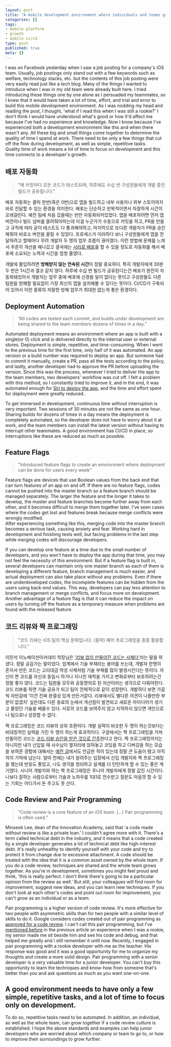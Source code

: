 ```yaml
---
layout: post
title: "A mobile development environment where individuals and teams grow"
categories: []
tags:
- mobile platform
- growth
- mobile ci/cd
type: post
published: true
meta: {}
---
```


I was on Facebook yesterday when I saw a job posting for a company's iOS team. 
Usually, job postings only stand out with a few keywords such as welfare, technology stacks, etc. but the contents of this job posting were very easily read just like a tech blog. Many of the things I wanted to introduce when I was in my old team were already built here. 
I tried introducing these things one by one alone as I persuaded my teammates, so I knew that it would have taken a lot of time, effort, and trial and error to build this mobile development environment. As I was nodding my head and reading the post, I thought, 'what if I read this when I was still a rookie?' I don't think I would have understood what's good or how it'd affect me because I've had no experience and knowledge. Now I know because I've experienced both a development environment like this and when there wasn't any. All these big and small things come together to determine the quality of time I spend at work. There need to be only a few things that cut off the flow during development, as well as simple, repetitive tasks.  
Quality time of work means a lot of time to focus on development and this time connects to a developer's growth.

## 배포 자동화
> "매 커밋마다 모든 코드가 테스트되며, 하루에도 수십 번 구성원들에게 개발 중인 빌드가 공유됩니다."

배포 자동화는 클릭 한번(혹은 0번)으로 앱을 빌드하고 내부 사용자나 외부 스토어까지 바로 전달할 수 있는 환경을 의미한다. 배포는 단순하고 반복적이면서 자잘하게 시간이 오래걸린다. 예전 팀에 처음 갔을때는 반만 자동화되어있었다. 앱을 배포하려면 먼저 앱 버전이나 빌드 넘버를 올려줘야하는데 이걸 누군가가 수동으로 커밋을 하고, PR을 만들고 규칙에 따라 굳이 테스트도 다 통과해야하고, 마지막으로 또다른 개발자가 PR을 승인 해줘야 비로소 버전을 올릴 수 있었다. 프로세스가 이러하다 보니 구성원들에게 앱을 전달하려고 할때마다 무려 개발자 두 명의 업무 흐름이 끊어졌다. 이런 방법에 문제를 느껴서 꾸준히 개선을 해나갔고 결국에는 [시리로 배포](https://soojin.ro/blog/hey-siri-deploy-app)를 할 수 있을 정도로 자동화를 해서 배포에 소요되는 노력과 시간을 엄청 줄였다.

개발에 몰입하려면 **방해받지 않는 연속된 시간**이 정말 중요하다. 특히 개발자에게 30분 두 번은 1시간과 결코 같지 않다. 하루에 수십 번 빌드가 공유된다는건 배포가 완전히 자동화돼있어서 개발자는 업무 중에 배포에 신경쓸 일이 없다는 뜻이고 구성원들도 다른 팀원을 방해할 필요없이 가장 최신의 앱을 설치해볼 수 있다는 뜻이다. CI/CD가 구축되어 있어서 이런 종류의 자잘한 방해 업무가 최대한 없는게 좋은 환경이다. 

## Deployment Automation
> “All codes are tested each commit, and builds under development are being shared to the team members dozens of times in a day.”

Automated deployment means an environment where an app is built with a single(or 0) click and is delivered directly to the internal user or external stores. Deployment is simple, repetitive, and time-consuming.
When I went to the previous time for the first time, only half of it was automated. An app version or a build number was required to deploy an app. But someone had to commit it manually, create a PR, pass all the tests according to the policy, and lastly, another developer had to approve the PR before uploading the version. Since this was the process, whenever I tried to deliver the app to the team members, two developers' workflow was cut off. I felt a problem with this method, so I constantly tried to improve it, and in the end, it was automated enough for [Siri to deploy the app](https://soojin.ro/blog/hey-siri-deploy-app-en), and the time and effort spent for deployment were greatly reduced. 

To get immersed in development, continuous time without interruption is very important. Two sessions of 30 minutes are not the same as one hour. Sharing builds for dozens of times in a day means the deployment is completely automated, so the developer does not have to worry about it at work, and the team members can install the latest version without having to interrupt other teammates. A good environment has CI/CD in place, so interruptions like these are reduced as much as possible.

## Feature Flags
> "Introduced feature flags to create an environment where deployment can be done for users every week"

Feature flags are devices that use Boolean values from the back end that can turn features of an app on and off. 
If there are no feature flags, codes cannot be pushed into the master branch so a feature branch should be managed separately. The larger the feature and the longer it takes to develop, the master and feature branches become further away from each other, and it becomes difficult to merge them together later. I've seen cases where the codes get lost and features break because merge conflicts were wrongly modified.  
After experiencing something like this, merging code into the master branch becomes a serious task, causing anxiety and fear. Working hard in development and finishing tests well, but facing problems in the last step while merging codes will discourage developers. 

If you can develop one feature at a time due to the small number of developers, and you won't have to deploy the app during that time, you may not feel the necessity of this environment. But if a feature flag is built in, several developers can maintain only one master branch as each of them is developing a different feature, branch management is much easier, and actual deployment can also take place without any problems. Even if there are underdeveloped codes, the incomplete features can be hidden from the users using back-end values. This way, developers can pay less attention to branch management or merge conflicts, and focus more on development. 
Another advantage of a feature flag is that it can reduce the impact on users by turning off the feature as a temporary measure when problems are found with the released feature.


## 코드 리뷰와 짝 프로그래밍
> "코드 리뷰는 iOS 팀의 핵심 문화입니다. (중략) 페어 프로그래밍을 종종 활용합니다."

이민석 이노베이션아카데미 학장님은 ['리뷰 없이 만들어진 코드는 사채다'](https://www.facebook.com/100002633450536/posts/2990161257748293/?d=n)라는 말을 하셨다. 정말 공감가는 말이었다. 업계에서 기술 부채라는 용어를 쓰는데, 개발자 한명이 혼자서 만든 코드는 고리대금 악성 사채처럼 기술 부채를 많이 발생시킨다는 뜻이다. 자신이 짠 코드를 자신과 동일시 하거나 지나친 애착을 가지고 변화로부터 보호하려는건 정말 좋지 않다. 코드는 팀원들 모두와 공동명의로 된 자산이라는 생각으로 다뤄야한다. 코드 리뷰를 하면 기술 공유가 되고 팀이 전체적으로 같이 성장한다. 개발하다 보면 가끔씩 자만감에 '이건 진짜 완결성 있게 만든거같다. 리뷰에서도 별다른 의견이 나올만한 부분이 없겠지' 싶은데도 다른 동료의 눈에서 개선점이 발견되고 새로운 아이디어가 생기고 몰랐던 기술을 배울수 있다. 서로의 코드를 보여주지 않고 지적하지 않으면 개인으로나 팀으로나 성장할 수 없다. 

짝 프로그래밍은 코드 리뷰의 상위 호환이다. 개발 실력이 비슷한 두 명이 하는것보다는 비대칭적인 실력을 가진 두 명이 하는게 효과적이다. 구글에서는 짝 프로그래밍을 거쳐 만들어진 코드는 [코드 리뷰 승인을 받은 것으로 간주](https://soojin.ro/review/)한다고 한다. 짝 프로그래밍까지는 아니지만 내가 신입일 때 사수님이 옆자리에 앉혀놓고 코딩을 하고 디버깅을 하는 모습을 보여준 경험에 대해서는 [예전 글](https://soojin.ro/blog/copycat)에서도 언급한 적이 있는데 정말 큰 도움이 됐고 아직까지 기억에 남는다. 얼마 전에는 내가 알려주는 입장에서 신입 개발자와 짝 프로그래밍을 했는데 반응도 좋았고, 나도 생각을 정리하고 설계를 더 탄탄하게 할 수 있는 좋은 계기였다. 시니어 개발자와 하는 짝 프로그래밍은 주니어 개발자에게 정말 값진 시간이다. 나보다 잘하는 사람으로부터 기술과 노하우를 1대1로 전수받고 질문도 마음껏 할 수 있는 기회는 어디가서 돈 주고도 못 산다.

## Code Review and Pair Programming
> "Code review is a core feature of an iOS team. (...) Pair programming is often used."

Minseok Lee, dean of the Innovation Academy, said that 'a code made without review is like a private loan.' I couldn't agree more with it. There's a term called technical debt in the industry, and it means that a code created by a single developer generates a lot of technical debt like high-interest debt. It's really unhealthy to identify yourself with your code and try to protect it from change due to excessive attachment. A code should be treated with the idea that it is a common asset owned by the whole team. If you do a code review, techniques are shared and the whole team grows together. As you're in development, sometimes you might feel proud and think, 'this is really perfect. I don't think there's going to be a particular opinion from the review as well.' But still, your colleagues will find room for improvement, suggest new ideas, and you can learn new techniques. If you don't look at each other's codes and point out room for improvement, you can't grow as an individual or as a team.

Pair programming is a higher version of code review. It's more effective for two people with asymmetric skills than for two people with a similar level of skills to do it. Google considers codes created out of pair programming as [approved for a code review](https://google.github.io/eng-practices/review/). I can't call this pair programming, but I've [mentioned before](https://soojin.ro/blog/copycat-en) in the previous article an experience when I was a rookie, my senior made me sit beside him and see his code and debug, and that helped me greatly and I still remember it until now. Recently, I engaged in pair programming with a rookie developer with me as the teacher. His response was good and it was a good opportunity for me to organize my thoughts and create a more solid design. Pair programming with a senior developer is a very valuable time for a junior developer. You can't buy this opportunity to learn the techniques and know-how from someone that's better than you and ask questions as much as you want one-on-one.

## A good environment needs to have only a few simple, repetitive tasks, and a lot of time to focus only on development.

To do so, repetitive tasks need to be automated. In addition, an individual, as well as the whole team, can grow together if a code review culture is established.
I hope the above standards and examples can help junior developers who are worried about which company or team to go to, or how to improve their surroundings to grow further.
